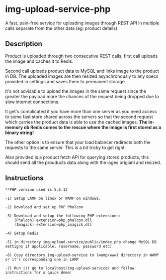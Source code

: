# img-upload-service-php
A fast, pain-free service for uploading images through REST API in multiple calls separate from the other data (eg: product details)

<h2>Description</h2>
<p>
Product is uploaded through two consecutive REST calls, first call uploads the image and caches it to Redis.
</p>
<p>
Second call uploads product data to MySQL and links image to the product in DB.
The uploaded images are then resized asynchronously to any specs provided in settings and saves them to permanent storage.
</p>
<p>
It's not advisable to upload the images in the same request since the greater the payload
more the chances of the request being dropped due to slow internet connections.
</p>
<p>
    It get's complicated if you have more than one server as you need access to some fast store shared across the servers so that the second request which carries the product data is able to use the cached images. <strong>The in-memory db Redis comes to the rescue where the image is first stored as a binary string! </strong>
</p>
<p>
    The other option is to ensure that your load balancer redirects both the requests to the same server. This is a bit tricky to get right.
    </p>

<p>
    Also provided is a product fetch API for querying stored products, this should send all the prouducts data along with the iages origianl and resized.
</p>

<h2>Instructions</h2>
    
    **PHP version used is 5.5.12
    
    -1) Setup LAMP on linux or WAMP on windows.
    
    -2) Download and set up PHP Phalcon
    
    -3) Download and setup the following PHP extensions: 
        (Phalcon) extension=php_phalcon.dll
        (Imagick) extension=php_imagick.dll
    
    -4) Setup Redis
    
    -5) in directory img-upload-service/public/index.php change MySQL DB settigns if applicable. (username, password etc)
    
    -6) Copy directory img-upload-service to (wamp/www) directory in WAMP or it's corresponding one in LAMP
    
    -7) Run it! go to localhost/img-upload-service/ and follow instructions for a quick demo!
